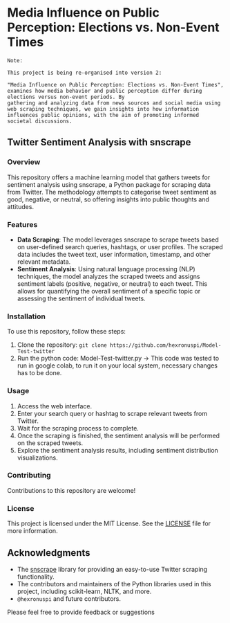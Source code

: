 # Media Influence on Public Perception: Elections vs. Non-Event Times
```
Note:

This project is being re-organised into version 2:

"Media Influence on Public Perception: Elections vs. Non-Event Times", examines how media behavior and public perception differ during elections versus non-event periods. By
gathering and analyzing data from news sources and social media using web scraping techniques, we gain insights into how information influences public opinions, with the aim of promoting informed societal discussions.
```

## Twitter Sentiment Analysis with snscrape
### Overview
This repository offers a machine learning model that gathers tweets for sentiment analysis using snscrape, a Python package for scraping data from Twitter. The methodology attempts to categorise tweet sentiment as good, negative, or neutral, so offering insights into public thoughts and attitudes.

### Features
- **Data Scraping**: The model leverages snscrape to scrape tweets based on user-defined search queries, hashtags, or user profiles. The scraped data includes the tweet text, user information, timestamp, and other relevant metadata.
- **Sentiment Analysis**: Using natural language processing (NLP) techniques, the model analyzes the scraped tweets and assigns sentiment labels (positive, negative, or neutral) to each tweet. This allows for quantifying the overall sentiment of a specific topic or assessing the sentiment of individual tweets.

### Installation
To use this repository, follow these steps:

1. Clone the repository: `git clone https://github.com/hexronuspi/Model-Test-twitter`
2. Run the python code:  Model-Test-twitter.py  -> This code was tested to run in google colab, to run it on your local system, necessary changes has to be done.

### Usage
1. Access the web interface.
2. Enter your search query or hashtag to scrape relevant tweets from Twitter.
3. Wait for the scraping process to complete.
4. Once the scraping is finished, the sentiment analysis will be performed on the scraped tweets.
5. Explore the sentiment analysis results, including sentiment distribution visualizations.

### Contributing
Contributions to this repository are welcome!

### License
This project is licensed under the MIT License. See the [LICENSE](LICENSE) file for more information.

## Acknowledgments
- The [snscrape](https://github.com/JustAnotherArchivist/snscrape) library for providing an easy-to-use Twitter scraping functionality.
- The contributors and maintainers of the Python libraries used in this project, including scikit-learn, NLTK, and more.
- ` @hexronuspi ` and future contributors.

Please feel free to provide feedback or suggestions
